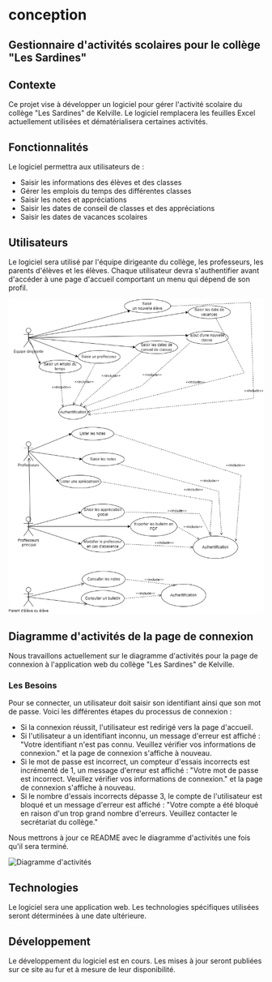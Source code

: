 # conception

## Gestionnaire d'activités scolaires pour le collège "Les Sardines"

## Contexte

Ce projet vise à développer un logiciel pour gérer l'activité scolaire du collège "Les Sardines" de Kelville. Le logiciel remplacera les feuilles Excel actuellement utilisées et dématérialisera certaines activités.

## Fonctionnalités

Le logiciel permettra aux utilisateurs de :

- Saisir les informations des élèves et des classes
- Gérer les emplois du temps des différentes classes
- Saisir les notes et appréciations
- Saisir les dates de conseil de classes et des appréciations
- Saisir les dates de vacances scolaires

## Utilisateurs

Le logiciel sera utilisé par l'équipe dirigeante du collège, les professeurs, les parents d'élèves et les élèves. Chaque utilisateur devra s'authentifier avant d'accéder à une page d'accueil comportant un menu qui dépend de son profil.

![Diagramme d'utilisation](/Diagramme%20scollege.png)

## Diagramme d'activités de la page de connexion

Nous travaillons actuellement sur le diagramme d'activités pour la page de connexion à l'application web du collège "Les Sardines" de Kelville.

### Les Besoins

Pour se connecter, un utilisateur doit saisir son identifiant ainsi que son mot de passe. Voici les différentes étapes du processus de connexion :

- Si la connexion réussit, l'utilisateur est redirigé vers la page d'accueil.
- Si l'utilisateur a un identifiant inconnu, un message d'erreur est affiché : "Votre identifiant n'est pas connu. Veuillez vérifier vos informations de connexion." et la page de connexion s'affiche à nouveau.
- Si le mot de passe est incorrect, un compteur d'essais incorrects est incrémenté de 1, un message d'erreur est affiché : "Votre mot de passe est incorrect. Veuillez vérifier vos informations de connexion." et la page de connexion s'affiche à nouveau.
- Si le nombre d'essais incorrects dépasse 3, le compte de l'utilisateur est bloqué et un message d'erreur est affiché : "Votre compte a été bloqué en raison d'un trop grand nombre d'erreurs. Veuillez contacter le secrétariat du collège."

Nous mettrons à jour ce README avec le diagramme d'activités une fois qu'il sera terminé.

![Diagramme d'activités](/Diagramme%20activité.png)
## Technologies

Le logiciel sera une application web. Les technologies spécifiques utilisées seront déterminées à une date ultérieure.

## Développement

Le développement du logiciel est en cours. Les mises à jour seront publiées sur ce site au fur et à mesure de leur disponibilité.
